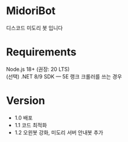 # MidoriBot
디스코드 미도리 봇 입니다

# Requirements
Node.js 18+ (권장: 20 LTS)<br>
(선택) .NET 8/9 SDK — 5E 랭크 크롤러를 쓰는 경우

# Version
- 1.0 배포
- 1.1 코드 최적화
- 1.2 오윈봇 강화, 미도리 서버 안내봇 추가
